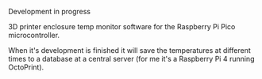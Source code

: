   Development in progress

  3D printer enclosure temp monitor software for the Raspberry Pi Pico microcontroller.

  When it's development is finished it will save the temperatures at different times to a database at a central server (for me it's a Raspberry Pi 4 running OctoPrint).
